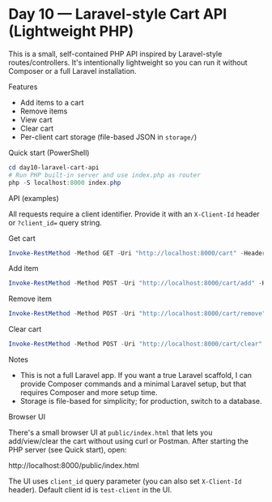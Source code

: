 # Day 10 — Laravel-style Cart API (Lightweight PHP)

This is a small, self-contained PHP API inspired by Laravel-style routes/controllers. It's intentionally lightweight so you can run it without Composer or a full Laravel installation.

Features
- Add items to a cart
- Remove items
- View cart
- Clear cart
- Per-client cart storage (file-based JSON in `storage/`)

Quick start (PowerShell)

```powershell
cd day10-laravel-cart-api
# Run PHP built-in server and use index.php as router
php -S localhost:8000 index.php
```

API (examples)

All requests require a client identifier. Provide it with an `X-Client-Id` header or `?client_id=` query string.

Get cart

```powershell
Invoke-RestMethod -Method GET -Uri "http://localhost:8000/cart" -Headers @{ 'X-Client-Id' = 'test-client' }
```

Add item

```powershell
Invoke-RestMethod -Method POST -Uri "http://localhost:8000/cart/add" -Headers @{ 'X-Client-Id' = 'test-client' } -Body (ConvertTo-Json @{ product_id = 'sku-123'; name='T-shirt'; price=19.99; quantity=2 })
```

Remove item

```powershell
Invoke-RestMethod -Method POST -Uri "http://localhost:8000/cart/remove" -Headers @{ 'X-Client-Id' = 'test-client' } -Body (ConvertTo-Json @{ product_id = 'sku-123' })
```

Clear cart

```powershell
Invoke-RestMethod -Method POST -Uri "http://localhost:8000/cart/clear" -Headers @{ 'X-Client-Id' = 'test-client' }
```

Notes
- This is not a full Laravel app. If you want a true Laravel scaffold, I can provide Composer commands and a minimal Laravel setup, but that requires Composer and more setup time.
- Storage is file-based for simplicity; for production, switch to a database.

Browser UI

There's a small browser UI at `public/index.html` that lets you add/view/clear the cart without using curl or Postman. After starting the PHP server (see Quick start), open:

http://localhost:8000/public/index.html

The UI uses `client_id` query parameter (you can also set `X-Client-Id` header). Default client id is `test-client` in the UI.
